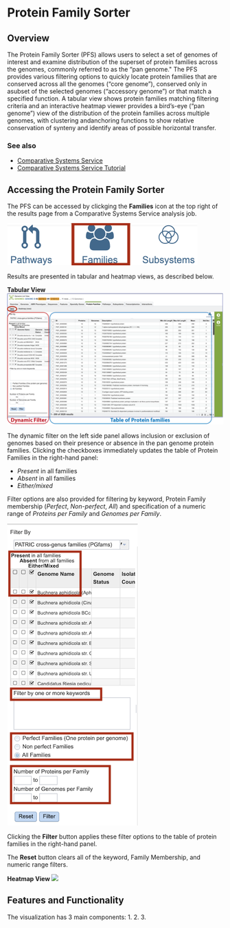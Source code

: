# Protein Family Sorter

## Overview
The Protein Family Sorter (PFS) allows users to select a set of genomes of interest and examine distribution of the superset of protein families across the genomes, commonly referred to as the “pan genome." The PFS provides various filtering options to quickly locate protein families that are conserved across all the genomes (“core genome”), conserved only in asubset of the selected genomes (“accessory genome”) or that match a specified function. A tabular view shows protein families matching filtering criteria and an interactive heatmap viewer provides a bird’s-eye (“pan genome”) view of the distribution of the protein families across multiple genomes, with clustering andanchoring functions to show relative conservation of synteny and identify areas of possible horizontal transfer. 

### See also
  * [Comparative Systems Service]([../organisms_taxon/features.html](https://www.bv-brc.org/app/ComparativeSystems))
  * [Comparative Systems Service Tutorial](../../tutorial/comparative_systems/comparative_systems.html)

## Accessing the Protein Family Sorter
The PFS can be accessed by clickging the **Families** icon at the top right of the results page from a Comparative Systems Service analysis job.

![Families Icon](./images/protein_families_icon.png)

Results are presented in tabular and heatmap views, as described below.

**Tabular View**
![Filter-Tabular View](./images/pfs_filter_table.png)

The dynamic filter on the left side panel allows inclusion or exclusion of genomes based on their presence or absence in the pan genome protein families. Clicking the checkboxes immediately updates the table of Protein Families in the right-hand panel:

* *Present* in all families
* *Absent* in all families
* *Either/mixed*

Filter options are also provided for filtering by keyword, Protein Family membership (*Perfect*, *Non-perfect*, *All*) and specification of a numeric range of *Proteins per Family* and *Genomes per Family*.

![Filter Panel](./images/pfs_filter_panel.png)

Clicking the **Filter** button applies these filter options to the table of protein families in the right-hand panel. 

The **Reset** button clears all of the keyword, Family Membership, and numeric range filters.  


**Heatmap View**
![](./images/)

## Features and Functionality

The visualization has 3 main components:
  1. 
  2. 
  3. 
